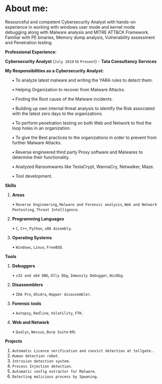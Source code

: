 <h1 class="post-title">About me:</h1>


<section class="post">

<p> Resourceful and competent Cybersecurity Analyst with hands-on experience in working with windows user mode and kernel mode debugging along with Malware analysis and MITRE ATT&amp;CK Framework. Familiar with PE binaries, Memory dump analysis, Vulnerability assessment and Penetration testing.</p>

<p><strong>Professional Experience:</strong></p>
<p><strong>Cybersecurity Analyst</strong> (<code class="highlighter-rouge">July 2019</code> to <code class="highlighter-rouge">Present</code>) - <strong>Tata Consultancy Services</strong></p>
<p><strong>My Responsibilities as a Cybersecurity Analyst:</strong></p>
<ol><p><strong>•</strong> To analyze latest malware and writing the YARA rules to detect them.</p></ol>
<ol><p><strong>•</strong> Helping Organization to recover from Malware Attacks.</p></ol>
<ol><p><strong>•</strong> Finding the Root cause of the Malware incidents.</p></ol>
<ol><p><strong>•</strong> Building up own internal threat analysis to identify the Risk associated with the latest
zero days to the organizations.</p></ol>
<ol><p><strong>•</strong> To perform penetration testing on both Web and Network to find the loop holes in an
organization.</p></ol>
<ol><p><strong>•</strong> To give the Best practices to the organizations in order to prevent from further Malware
Attacks.</p></ol>
<ol><p><strong>•</strong> Reverse engineered third party Proxy software and Malwares to determine their
functionality.</p></ol>
<ol><p><strong>•</strong> Analyzed Ransomwares like TeslaCrypt, WannaCry, Netwalker, Maze.</p></ol>
<ol><p><strong>•</strong> Tool development.</p></ol>

<p><strong>Skills</strong></p>

<ol>
<li>
<p><strong>Areas</strong></p>
<p>• <code class="highlighter-rouge">Reverse Engineering</code>, <code class="highlighter-rouge">Malware and Forensic analysis</code>, <code class="highlighter-rouge">Web and Network Pentesting</code>, <code class="highlighter-rouge">Threat Intelligence</code>.</p>
</li>
<li>
<p><strong>Programming Languages</strong></p>
<p>• <code class="highlighter-rouge">C</code>, <code class="highlighter-rouge">C++</code>, <code class="highlighter-rouge">Python</code>, <code class="highlighter-rouge">x86 Assembly</code>.</p>
</li>
<li>
<p><strong>Operating Systems</strong></p>
<p>• <code class="highlighter-rouge">Windows</code>, <code class="highlighter-rouge">Linux</code>, <code class="highlighter-rouge">FreeBSD</code>.</p>
</li>
</ol>

<p><strong>Tools</strong></p>

<ol>
<li>
<p><strong>Debuggers</strong></p>
<P>• <code class="highlighter-rouge">x32 and x64 DBG</code>, <code class="highlighter-rouge">Olly Dbg</code>, <code class="highlighter-rouge">Immunity Debugger</code>, <code class="highlighter-rouge">WinDbg</code>.</p>
</li>
<li>
<p><strong>Disassemblers</strong></p>
<p>• <code class="highlighter-rouge">IDA Pro</code>, <code class="highlighter-rouge">Ghidra</code>, <code class="highlighter-rouge">Hopper disassembler</code>.</p>
</li>
<li>
<p><strong>Forensic tools</strong></p>
<p>• <code class="highlighter-rouge">Autopsy</code>, <code class="highlighter-rouge">Redline</code>, <code class="highlighter-rouge">Volatility</code>, <code class="highlighter-rouge">FTK</code>.</p>
</li>
<li>
<p><strong>Web and Network</strong></p>
<p>• <code class="highlighter-rouge">Qualys</code>, <code class="highlighter-rouge">Nessus</code>, <code class="highlighter-rouge">Burp Suite</code> etc</p>
</li>
</ol>

<p><strong>Projects</strong></p>

<ol>
<li><code class="highlighter-rouge">Automatic Licence verification and convict detection at tollgate.</code>.</li>
<li><code class="highlighter-rouge">Human detection robot</code>.</li>
<li><code class="highlighter-rouge">Intrusion detection system</code>.</li>
<li><code class="highlighter-rouge">Process Injection detection</code>.</li>
<li><code class="highlighter-rouge">Automatic config extractor for Malware</code>.</li>
<li><code class="highlighter-rouge">Detecting malicious process by Spwaning</code>.</li>
</ol>

</section>